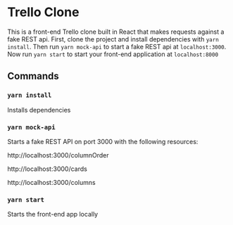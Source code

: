 # Trello Clone

This is a front-end Trello clone built in React that makes requests against a fake REST api. First, clone the project and install dependencies with `yarn install`. Then run `yarn mock-api` to start a fake REST api at `localhost:3000`. Now run `yarn start` to start your front-end application at `localhost:8000`

## Commands

### `yarn install` ###

Installs dependencies

### `yarn mock-api`

Starts a fake REST API on port 3000 with the following resources:

http://localhost:3000/columnOrder

http://localhost:3000/cards

http://localhost:3000/columns

### `yarn start`

Starts the front-end app locally

